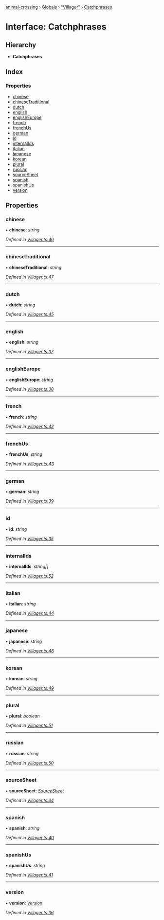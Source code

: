 [animal-crossing](../README.md) › [Globals](../globals.md) › ["Villager"](../modules/_villager_.md) › [Catchphrases](_villager_.catchphrases.md)

# Interface: Catchphrases

## Hierarchy

* **Catchphrases**

## Index

### Properties

* [chinese](_villager_.catchphrases.md#chinese)
* [chineseTraditional](_villager_.catchphrases.md#chinesetraditional)
* [dutch](_villager_.catchphrases.md#dutch)
* [english](_villager_.catchphrases.md#english)
* [englishEurope](_villager_.catchphrases.md#englisheurope)
* [french](_villager_.catchphrases.md#french)
* [frenchUs](_villager_.catchphrases.md#frenchus)
* [german](_villager_.catchphrases.md#german)
* [id](_villager_.catchphrases.md#id)
* [internalIds](_villager_.catchphrases.md#internalids)
* [italian](_villager_.catchphrases.md#italian)
* [japanese](_villager_.catchphrases.md#japanese)
* [korean](_villager_.catchphrases.md#korean)
* [plural](_villager_.catchphrases.md#plural)
* [russian](_villager_.catchphrases.md#russian)
* [sourceSheet](_villager_.catchphrases.md#sourcesheet)
* [spanish](_villager_.catchphrases.md#spanish)
* [spanishUs](_villager_.catchphrases.md#spanishus)
* [version](_villager_.catchphrases.md#version)

## Properties

###  chinese

• **chinese**: *string*

*Defined in [Villager.ts:46](https://github.com/Norviah/animal-crossing/blob/682361d/module/types/Villager.ts#L46)*

___

###  chineseTraditional

• **chineseTraditional**: *string*

*Defined in [Villager.ts:47](https://github.com/Norviah/animal-crossing/blob/682361d/module/types/Villager.ts#L47)*

___

###  dutch

• **dutch**: *string*

*Defined in [Villager.ts:45](https://github.com/Norviah/animal-crossing/blob/682361d/module/types/Villager.ts#L45)*

___

###  english

• **english**: *string*

*Defined in [Villager.ts:37](https://github.com/Norviah/animal-crossing/blob/682361d/module/types/Villager.ts#L37)*

___

###  englishEurope

• **englishEurope**: *string*

*Defined in [Villager.ts:38](https://github.com/Norviah/animal-crossing/blob/682361d/module/types/Villager.ts#L38)*

___

###  french

• **french**: *string*

*Defined in [Villager.ts:42](https://github.com/Norviah/animal-crossing/blob/682361d/module/types/Villager.ts#L42)*

___

###  frenchUs

• **frenchUs**: *string*

*Defined in [Villager.ts:43](https://github.com/Norviah/animal-crossing/blob/682361d/module/types/Villager.ts#L43)*

___

###  german

• **german**: *string*

*Defined in [Villager.ts:39](https://github.com/Norviah/animal-crossing/blob/682361d/module/types/Villager.ts#L39)*

___

###  id

• **id**: *string*

*Defined in [Villager.ts:35](https://github.com/Norviah/animal-crossing/blob/682361d/module/types/Villager.ts#L35)*

___

###  internalIds

• **internalIds**: *string[]*

*Defined in [Villager.ts:52](https://github.com/Norviah/animal-crossing/blob/682361d/module/types/Villager.ts#L52)*

___

###  italian

• **italian**: *string*

*Defined in [Villager.ts:44](https://github.com/Norviah/animal-crossing/blob/682361d/module/types/Villager.ts#L44)*

___

###  japanese

• **japanese**: *string*

*Defined in [Villager.ts:48](https://github.com/Norviah/animal-crossing/blob/682361d/module/types/Villager.ts#L48)*

___

###  korean

• **korean**: *string*

*Defined in [Villager.ts:49](https://github.com/Norviah/animal-crossing/blob/682361d/module/types/Villager.ts#L49)*

___

###  plural

• **plural**: *boolean*

*Defined in [Villager.ts:51](https://github.com/Norviah/animal-crossing/blob/682361d/module/types/Villager.ts#L51)*

___

###  russian

• **russian**: *string*

*Defined in [Villager.ts:50](https://github.com/Norviah/animal-crossing/blob/682361d/module/types/Villager.ts#L50)*

___

###  sourceSheet

• **sourceSheet**: *[SourceSheet](../enums/_villager_.sourcesheet.md)*

*Defined in [Villager.ts:34](https://github.com/Norviah/animal-crossing/blob/682361d/module/types/Villager.ts#L34)*

___

###  spanish

• **spanish**: *string*

*Defined in [Villager.ts:40](https://github.com/Norviah/animal-crossing/blob/682361d/module/types/Villager.ts#L40)*

___

###  spanishUs

• **spanishUs**: *string*

*Defined in [Villager.ts:41](https://github.com/Norviah/animal-crossing/blob/682361d/module/types/Villager.ts#L41)*

___

###  version

• **version**: *[Version](../enums/_villager_.version.md)*

*Defined in [Villager.ts:36](https://github.com/Norviah/animal-crossing/blob/682361d/module/types/Villager.ts#L36)*
